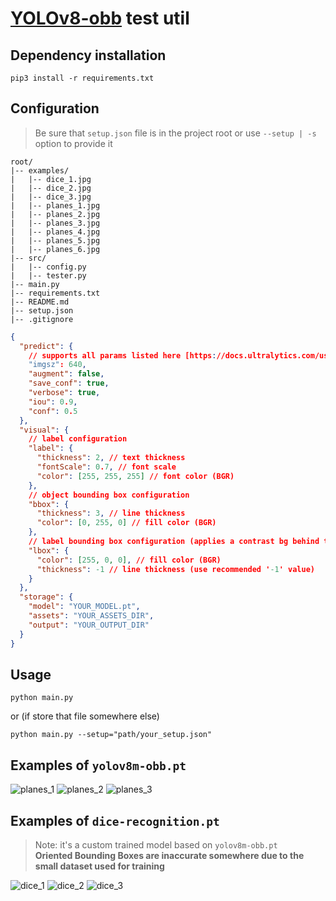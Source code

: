 # [YOLOv8-obb](https://docs.ultralytics.com/models/yolov8/) test util

## Dependency installation
```shell
pip3 install -r requirements.txt
```


## Configuration
> Be sure that `setup.json` file is in the project root or use `--setup | -s` option to provide it

```
root/
|-- examples/
|   |-- dice_1.jpg
|   |-- dice_2.jpg
|   |-- dice_3.jpg
|   |-- planes_1.jpg
|   |-- planes_2.jpg
|   |-- planes_3.jpg
|   |-- planes_4.jpg
|   |-- planes_5.jpg
|   |-- planes_6.jpg
|-- src/
|   |-- config.py
|   |-- tester.py
|-- main.py
|-- requirements.txt
|-- README.md
|-- setup.json
|-- .gitignore

```

```json lines
{
  "predict": {
    // supports all params listed here [https://docs.ultralytics.com/usage/cfg/#predict-settings]
    "imgsz": 640,
    "augment": false,
    "save_conf": true,
    "verbose": true,
    "iou": 0.9,
    "conf": 0.5
  },
  "visual": {
    // label configuration
    "label": {
      "thickness": 2, // text thickness
      "fontScale": 0.7, // font scale 
      "color": [255, 255, 255] // font color (BGR)
    },
    // object bounding box configuration
    "bbox": {
      "thickness": 3, // line thickness
      "color": [0, 255, 0] // fill color (BGR)
    },
    // label bounding box configuration (applies a contrast bg behind the label)
    "lbox": {
      "color": [255, 0, 0], // fill color (BGR)
      "thickness": -1 // line thickness (use recommended '-1' value)
    }
  },
  "storage": {
    "model": "YOUR_MODEL.pt",
    "assets": "YOUR_ASSETS_DIR",
    "output": "YOUR_OUTPUT_DIR"
  }
}
```

## Usage
```shell
python main.py
```

or (if store that file somewhere else)

```shell
python main.py --setup="path/your_setup.json"
```

## Examples of `yolov8m-obb.pt`
![planes_1](https://i.imgur.com/wLeKSoK.jpeg)
![planes_2](https://i.imgur.com/gPuT3c7.jpeg)
![planes_3](https://i.imgur.com/wUszwfD.jpeg)


## Examples of `dice-recognition.pt`
> Note: it's a custom trained model based on `yolov8m-obb.pt` \
> <b>Oriented Bounding Boxes are inaccurate somewhere due to the small dataset used for training</b>

![dice_1](https://i.imgur.com/dKP4PzM.jpeg)
![dice_2](https://i.imgur.com/RqgVU4N.jpeg)
![dice_3](https://i.imgur.com/jSJXBTW.jpeg)